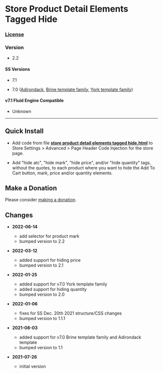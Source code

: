 # Store Product Detail Elements Tagged Hide

### [License][99]

### Version

  * 2.2

#### SS Versions

  * 7.1

  * 7.0 ([Adirondack][2], [Brine template family][1], [York template family][3])

#### v7.1 Fluid Engine Compatible

  * Unknown

---

## Quick Install

* Add code from file **[store product detail elements tagged hide.html][4]**
  to Store Settings > Advanced > Page Header Code Injection for the store page.
  
* Add "hide atc", "hide mark", "hide price", and/or "hide quantity" tags,
  without the quotes, to each product where you want to hide the Add To Cart
  button, mark, price and/or quantity elements.

## Make a Donation

Please consider [making a donation][5].

## Changes

* **2022-06-14**

  * add selector for product mark
  * bumped version to 2.2
  
* **2022-03-12**

  * added support for hiding price
  * bumped version to 2.1
  
* **2022-01-25**

  * added support for v7.0 York template family
  * added support for hiding quantity
  * bumped version to 2.0
  
* **2022-01-06**

  * fixes for SS Dec. 20th 2021 structure/CSS changes
  * bumped version to 1.1.1
  
* **2021-08-03**

  * added support for v7.0 Brine template family and Adirondack template
  * bumped version to 1.1
  
* **2021-07-26**

  * initial version

[1]: https://support.squarespace.com/hc/en-us/articles/212512738-Brine-template-family
[2]: https://support.squarespace.com/hc/en-us/articles/206545397-Adirondack-template
[3]: https://support.squarespace.com/hc/en-us/articles/218211197-York-template-family
[4]: store%20product%20detail%20elements%20tagged%20hide.html#L1
[5]: https://github.com/tomsWebConsulting/twcsl#make-a-donation
[99]: https://github.com/tomsWebConsulting/twcsl/blob/main/LICENSE.txt#L1
